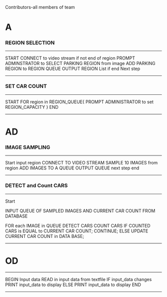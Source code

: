 Contributors-all members of team  

# A

### REGION SELECTION
***
START 
CONNECT to video stream
if  not end of region 
    PROMPT ADMINSTRATOR to SELECT PARKING REGION from image 
    ADD PARKING REGION to REGION QUEUE
    OUTPUT  REGION List
if end 
    Next step
***

### SET CAR COUNT
***
START
FOR region in REGION_QUEUE{
    PROMPT ADMINISTRATOR to set REGION_CAPACITY
}
END
***

# AD

### IMAGE SAMPLING
***
Start
input region
CONNECT TO VIDEO STREAM
SAMPLE 10 IMAGES from region
ADD IMAGES TO A QUEUE
OUTPUT QUEUE
next step
end
***
### DETECT and Count CARS

***
Start

INPUT QUEUE OF SAMPLED IMAGES AND CURRENT CAR COUNT FROM DATABASE

FOR each IMAGE in QUEUE
    DETECT CARS
    COUNT CARS
    IF COUNTED CARS is EQUAL to CURRENT CAR COUNT;
        CONTINUE;
    ELSE
        UPDATE CURRENT CAR COUNT in DATA BASE;
*** 

# OD

***
BEGIN
Input data
  READ in input data from textfile
   IF input_data changes
     PRINT input_data to display
   ELSE
     PRINT input_data to display
 END
***